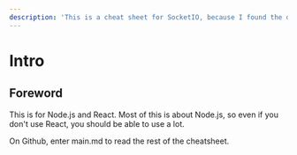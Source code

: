 ```yaml
---
description: 'This is a cheat sheet for SocketIO, because I found the documentation lacking.'
---
```


# Intro

## Foreword

This is for Node.js and React. Most of this is about Node.js, so even if you don't use React, you should be able to use a lot.

On Github, enter main.md to read the rest of the cheatsheet.

